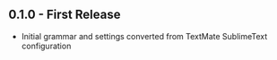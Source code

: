## 0.1.0 - First Release

* Initial grammar and settings converted from TextMate SublimeText configuration
